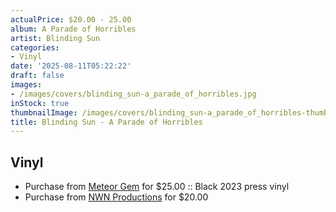 ```yaml
---
actualPrice: $20.00 - 25.00
album: A Parade of Horribles
artist: Blinding Sun
categories:
- Vinyl
date: '2025-08-11T05:22:22'
draft: false
images:
- /images/covers/blinding_sun-a_parade_of_horribles.jpg
inStock: true
thumbnailImage: /images/covers/blinding_sun-a_parade_of_horribles-thumb.jpg
title: Blinding Sun - A Parade of Horribles
---
```


## Vinyl
* Purchase from [Meteor Gem](https://meteor-gem.com/products/blinding-sun-a-parade-of-horribles-lp) for $25.00 :: Black 2023 press vinyl
* Purchase from [NWN Productions](http://shop.nwnprod.com/index.php?route=product/product&path=75&product_id=43814&sort=pd.name&order=ASC) for $20.00
